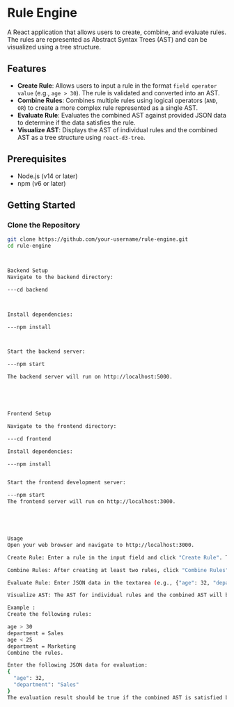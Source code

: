# Rule Engine

A React application that allows users to create, combine, and evaluate rules. The rules are represented as Abstract Syntax Trees (AST) and can be visualized using a tree structure.

## Features

- **Create Rule**: Allows users to input a rule in the format `field operator value` (e.g., `age > 30`). The rule is validated and converted into an AST.
- **Combine Rules**: Combines multiple rules using logical operators (`AND`, `OR`) to create a more complex rule represented as a single AST.
- **Evaluate Rule**: Evaluates the combined AST against provided JSON data to determine if the data satisfies the rule.
- **Visualize AST**: Displays the AST of individual rules and the combined AST as a tree structure using `react-d3-tree`.

## Prerequisites

- Node.js (v14 or later)
- npm (v6 or later)

## Getting Started

### Clone the Repository

```bash
git clone https://github.com/your-username/rule-engine.git
cd rule-engine



Backend Setup
Navigate to the backend directory:

---cd backend



Install dependencies:

---npm install



Start the backend server:

---npm start

The backend server will run on http://localhost:5000.





Frontend Setup

Navigate to the frontend directory:

---cd frontend

Install dependencies:

---npm install


Start the frontend development server:

---npm start
The frontend server will run on http://localhost:3000.





Usage
Open your web browser and navigate to http://localhost:3000.

Create Rule: Enter a rule in the input field and click "Create Rule". The rule should be in the format field operator value (e.g., age > 30).

Combine Rules: After creating at least two rules, click "Combine Rules" to combine them into a single AST.

Evaluate Rule: Enter JSON data in the textarea (e.g., {"age": 32, "department": "Sales"}) and click "Evaluate Rule". The result (true/false) will be displayed based on whether the data satisfies the combined rule.

Visualize AST: The AST for individual rules and the combined AST will be displayed as tree structures.

Example : 
Create the following rules:

age > 30
department = Sales
age < 25
department = Marketing
Combine the rules.

Enter the following JSON data for evaluation:
{
  "age": 32,
  "department": "Sales"
}
The evaluation result should be true if the combined AST is satisfied by the provided data.